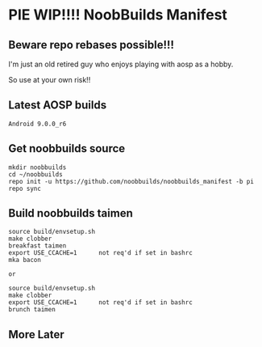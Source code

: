 # PIE WIP!!!!  NoobBuilds Manifest
## Beware repo rebases possible!!!

I'm just an old retired guy who enjoys playing with aosp as a hobby.

So use at your own risk!!

## Latest AOSP builds

```
Android 9.0.0_r6
```

## Get noobbuilds source

```
mkdir noobbuilds
cd ~/noobbuilds
repo init -u https://github.com/noobbuilds/noobbuilds_manifest -b pi
repo sync
```
## Build noobbuilds taimen

```
source build/envsetup.sh
make clobber
breakfast taimen
export USE_CCACHE=1      not req'd if set in bashrc
mka bacon

or

source build/envsetup.sh
make clobber
export USE_CCACHE=1      not req'd if set in bashrc
brunch taimen
```



## More Later
